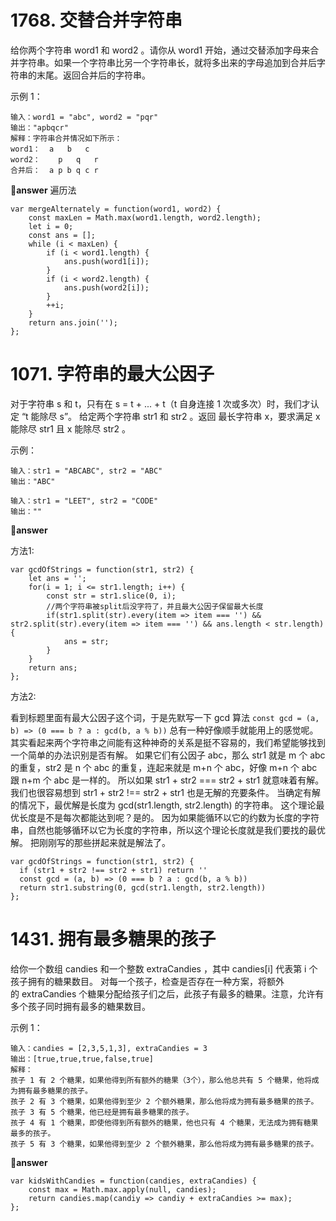 # 1768. 交替合并字符串
给你两个字符串 word1 和 word2 。请你从 word1 开始，通过交替添加字母来合并字符串。如果一个字符串比另一个字符串长，就将多出来的字母追加到合并后字符串的末尾。返回合并后的字符串。

示例 1：
```
输入：word1 = "abc", word2 = "pqr"
输出："apbqcr"
解释：字符串合并情况如下所示：
word1：  a   b   c
word2：    p   q   r
合并后：  a p b q c r
```
🤔**answer**
遍历法
```
var mergeAlternately = function(word1, word2) {
    const maxLen = Math.max(word1.length, word2.length);
    let i = 0;
    const ans = [];
    while (i < maxLen) {
        if (i < word1.length) {
            ans.push(word1[i]);
        }
        if (i < word2.length) {
            ans.push(word2[i]);
        }
        ++i;
    }
    return ans.join('');
};
```
# 1071. 字符串的最大公因子
对于字符串 s 和 t，只有在 s = t + ... + t（t 自身连接 1 次或多次）时，我们才认定 “t 能除尽 s”。
给定两个字符串 str1 和 str2 。返回 最长字符串 x，要求满足 x 能除尽 str1 且 x 能除尽 str2 。

示例：
```
输入：str1 = "ABCABC", str2 = "ABC"
输出："ABC"
```
```
输入：str1 = "LEET", str2 = "CODE"
输出：""
```
🤔**answer**

方法1:
```
var gcdOfStrings = function(str1, str2) {
    let ans = '';
    for(i = 1; i <= str1.length; i++) {
        const str = str1.slice(0, i);
        //两个字符串被split后没字符了，并且最大公因子保留最大长度
        if(str1.split(str).every(item => item === '') && str2.split(str).every(item => item === '') && ans.length < str.length) {
            ans = str;
        }
    }
    return ans;
};
```
方法2:

看到标题里面有最大公因子这个词，于是先默写一下 gcd 算法
`const gcd = (a, b) => (0 === b ? a : gcd(b, a % b))`
总有一种好像顺手就能用上的感觉呢。
其实看起来两个字符串之间能有这种神奇的关系是挺不容易的，我们希望能够找到一个简单的办法识别是否有解。
如果它们有公因子 abc，那么 str1 就是 m 个 abc 的重复，str2 是 n 个 abc 的重复，连起来就是 m+n 个 abc，好像 m+n 个 abc 跟 n+m 个 abc 是一样的。
所以如果 str1 + str2 === str2 + str1 就意味着有解。
我们也很容易想到 str1 + str2 !== str2 + str1 也是无解的充要条件。
当确定有解的情况下，最优解是长度为 gcd(str1.length, str2.length) 的字符串。
这个理论最优长度是不是每次都能达到呢？是的。
因为如果能循环以它的约数为长度的字符串，自然也能够循环以它为长度的字符串，所以这个理论长度就是我们要找的最优解。
把刚刚写的那些拼起来就是解法了。

```
var gcdOfStrings = function(str1, str2) {
  if (str1 + str2 !== str2 + str1) return ''
  const gcd = (a, b) => (0 === b ? a : gcd(b, a % b))
  return str1.substring(0, gcd(str1.length, str2.length))
};
```
# 1431. 拥有最多糖果的孩子
给你一个数组 candies 和一个整数 extraCandies ，其中 candies[i] 代表第 i 个孩子拥有的糖果数目。
对每一个孩子，检查是否存在一种方案，将额外的 extraCandies 个糖果分配给孩子们之后，此孩子有最多的糖果。注意，允许有多个孩子同时拥有最多的糖果数目。

示例 1：
```
输入：candies = [2,3,5,1,3], extraCandies = 3
输出：[true,true,true,false,true] 
解释：
孩子 1 有 2 个糖果，如果他得到所有额外的糖果（3个），那么他总共有 5 个糖果，他将成为拥有最多糖果的孩子。
孩子 2 有 3 个糖果，如果他得到至少 2 个额外糖果，那么他将成为拥有最多糖果的孩子。
孩子 3 有 5 个糖果，他已经是拥有最多糖果的孩子。
孩子 4 有 1 个糖果，即使他得到所有额外的糖果，他也只有 4 个糖果，无法成为拥有糖果最多的孩子。
孩子 5 有 3 个糖果，如果他得到至少 2 个额外糖果，那么他将成为拥有最多糖果的孩子。
```
🤔**answer**
```
var kidsWithCandies = function(candies, extraCandies) {
    const max = Math.max.apply(null, candies);
    return candies.map(candiy => candiy + extraCandies >= max);
};
```
